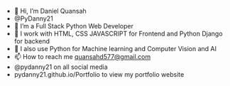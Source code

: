 - 👋 Hi, I’m Daniel Quansah
- @PyDanny21
- 👀 I’m a Full Stack Python Web Developer 
- 🌱 I work with HTML, CSS JAVASCRIPT for Frontend and Python Django for backend  
- 💞️ I also use Python for Machine learning and Computer Vision and AI
- 📫 How to reach me quansahd577@gmail.com
- @pydanny21 on all social media
- pydanny21.github.io/Portfolio to view my portfolio website  

<!---
PyDanny21/PyDanny21 is a ✨ special ✨ repository because its `README.md` (this file) appears on your GitHub profile.
You can click the Preview link to take a look at your changes.
--->
